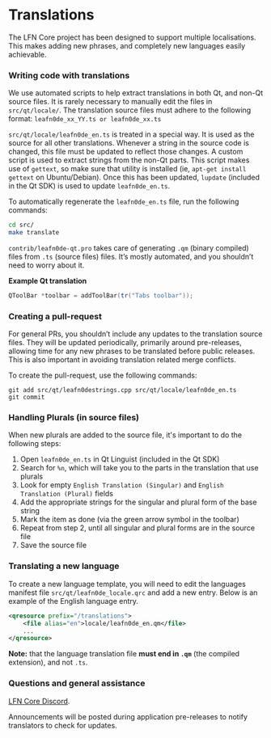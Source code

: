 Translations
============

The LFN Core project has been designed to support multiple localisations. This makes adding new phrases, and completely new languages easily achievable.

### Writing code with translations
We use automated scripts to help extract translations in both Qt, and non-Qt source files. It is rarely necessary to manually edit the files in `src/qt/locale/`. The translation source files must adhere to the following format:
`leafn0de_xx_YY.ts or leafn0de_xx.ts`

`src/qt/locale/leafn0de_en.ts` is treated in a special way. It is used as the source for all other translations. Whenever a string in the source code is changed, this file must be updated to reflect those changes. A custom script is used to extract strings from the non-Qt parts. This script makes use of `gettext`, so make sure that utility is installed (ie, `apt-get install gettext` on Ubuntu/Debian). Once this has been updated, `lupdate` (included in the Qt SDK) is used to update `leafn0de_en.ts`.

To automatically regenerate the `leafn0de_en.ts` file, run the following commands:
```sh
cd src/
make translate
```

`contrib/leafn0de-qt.pro` takes care of generating `.qm` (binary compiled) files from `.ts` (source files) files. It’s mostly automated, and you shouldn’t need to worry about it.

**Example Qt translation**
```cpp
QToolBar *toolbar = addToolBar(tr("Tabs toolbar"));
```

### Creating a pull-request
For general PRs, you shouldn’t include any updates to the translation source files. They will be updated periodically, primarily around pre-releases, allowing time for any new phrases to be translated before public releases. This is also important in avoiding translation related merge conflicts.

To create the pull-request, use the following commands:
```
git add src/qt/leafn0destrings.cpp src/qt/locale/leafn0de_en.ts
git commit
```

### Handling Plurals (in source files)
When new plurals are added to the source file, it's important to do the following steps:

1. Open `leafn0de_en.ts` in Qt Linguist (included in the Qt SDK)
2. Search for `%n`, which will take you to the parts in the translation that use plurals
3. Look for empty `English Translation (Singular)` and `English Translation (Plural)` fields
4. Add the appropriate strings for the singular and plural form of the base string
5. Mark the item as done (via the green arrow symbol in the toolbar)
6. Repeat from step 2, until all singular and plural forms are in the source file
7. Save the source file

### Translating a new language
To create a new language template, you will need to edit the languages manifest file `src/qt/leafn0de_locale.qrc` and add a new entry. Below is an example of the English language entry.

```xml
<qresource prefix="/translations">
    <file alias="en">locale/leafn0de_en.qm</file>
    ...
</qresource>
```

**Note:** that the language translation file **must end in `.qm`** (the compiled extension), and not `.ts`.

### Questions and general assistance
[LFN Core Discord](https://discord.leafn0decoin.io).

Announcements will be posted during application pre-releases to notify translators to check for updates.
